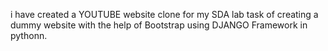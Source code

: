 i have created a YOUTUBE website clone for my SDA lab task of creating a dummy website with the help of Bootstrap using DJANGO Framework in pythonn.
